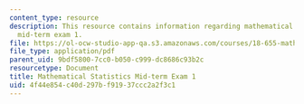 ```yaml
---
content_type: resource
description: This resource contains information regarding mathematical statistics,
  mid-term exam 1.
file: https://ol-ocw-studio-app-qa.s3.amazonaws.com/courses/18-655-mathematical-statistics-spring-2016/4f44e854c40d297bf91937ccc2a2f3c1_MIT18_655S16_Midterm1.pdf
file_type: application/pdf
parent_uid: 9bdf5800-7cc0-b050-c999-dc8686c93b2c
resourcetype: Document
title: Mathematical Statistics Mid-term Exam 1
uid: 4f44e854-c40d-297b-f919-37ccc2a2f3c1
---
```

